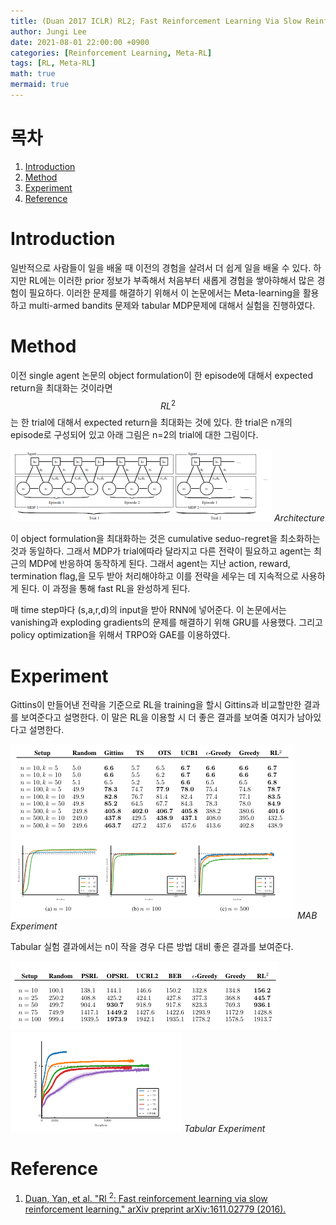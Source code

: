 ```yaml
---
title: (Duan 2017 ICLR) RL2; Fast Reinforcement Learning Via Slow Reinforcement Learning
author: Jungi Lee
date: 2021-08-01 22:00:00 +0900
categories: [Reinforcement Learning, Meta-RL]
tags: [RL, Meta-RL]
math: true
mermaid: true
---
```

# 목차 
1. [Introduction](#introduction)  
1. [Method](#method)  
1. [Experiment](#experiment)  
1. [Reference](#reference)  

# Introduction

일반적으로 사람들이 일을 배울 때 이전의 경험을 살려서 더 쉽게 일을 배울 수 있다. 하지만 RL에는 이러한 prior 정보가 부족해서 처음부터 새롭게 경험을 쌓아햐해서 많은 경험이 필요하다. 이러한 문제를 해결하기 위해서 이 논문에서는 Meta-learning을 활용하고 multi-armed bandits 문제와 tabular MDP문제에 대해서 실험을 진행하였다.

# Method

이전 single agent 논문의 object formulation이 한 episode에 대해서 expected return을 최대화는 것이라면 $$RL^2$$는 한 trial에 대해서 expected return을 최대화는 것에 있다. 한 trial은 n개의 episode로 구성되어 있고 아래 그림은 n=2의 trial에 대한 그림이다.

![archi][archi]
_Architecture_

이 object formulation을 최대화하는 것은 cumulative seduo-regret을 최소화하는 것과 동일하다. 그래서 MDP가 trial에따라 달라지고 다른 전략이 필요하고 agent는 최근의 MDP에 반응하여 동작하게 된다. 그래서 agent는 지난 action, reward, termination flag,을 모두 받아 처리해야하고 이를 전략을 세우는 데 지속적으로 사용하게 된다. 이 과정을 통해 fast RL을 완성하게 된다. 

매 time step마다 (s,a,r,d)의 input을 받아 RNN에 넣어준다. 이 논문에서는 vanishing과 exploding gradients의 문제를 해결하기 위해 GRU를 사용했다. 그리고 policy optimization을 위해서 TRPO와 GAE를 이용하였다.

# Experiment

Gittins이 만들어낸 전략을 기준으로 RL을 training을 할시 Gittins과 비교할만한 결과를 보여준다고 설명한다. 이 말은 RL을 이용할 시 더 좋은 결과를 보여줄 여지가 남아있다고 설명한다.

![exp1][exp1]
_MAB Experiment_

Tabular 실험 결과에서는 n이 작을 경우 다른 방법 대비 좋은 결과를 보여준다.

![exp2table][exp2table] 
![exp2plot][exp2plot]
_Tabular Experiment_


# Reference
1. [Duan, Yan, et al. "Rl $^ 2$: Fast reinforcement learning via slow reinforcement learning." arXiv preprint arXiv:1611.02779 (2016).][paper]

[paper]: https://arxiv.org/pdf/1611.02779.pdf 

[archi]: /assets/img/metaRL/RL2/archi.png
[exp1]: /assets/img/metaRL/RL2/exp1.png
[exp2table]: /assets/img/metaRL/RL2/exp2_table.png
[exp2plot]: /assets/img/metaRL/RL2/exp2_plot.png

